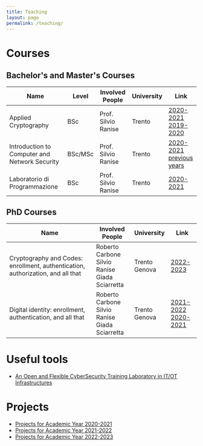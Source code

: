 ```yaml
---
title: Teaching
layout: page
permalink: /teaching/
---
```


# Courses

## Bachelor's and Master's Courses

<table>
  <thead>
    <tr>
      <th>Name</th>
      <th>Level</th>
      <th>Involved People</th>
      <th>University</th>
      <th>Link</th>
    </tr>
  </thead>
  <tbody>
    <tr>
      <td>Applied Cryptography</td>
      <td>BSc</td>
      <td>Prof. Silvio Ranise</td>
      <td>Trento</td>
      <td>
        <a href="https://www.esse3.unitn.it/Guide/PaginaADErogata.do?ad_er_id=2020*N0*N0*S1*48363*94110&ANNO_ACCADEMICO=2020&mostra_percorsi=S">2020-2021</a><br />
        <a href="https://www.esse3.unitn.it/Guide/PaginaADErogata.do?ad_er_id=2019*N0*N0*S1*46806*94110&ANNO_ACCADEMICO=2019&mostra_percorsi=S">2019-2020</a>
      </td>    
    </tr>
    <tr>
      <td>Introduction to Computer and Network Security</td>
      <td>BSc/MSc</td>
      <td>Prof. Silvio Ranise</td>
      <td>Trento</td>
      <td>
        <a href="https://www.esse3.unitn.it/Guide/PaginaADErogata.do?ad_er_id=2020*N0*N0*S1*48950*93219&ANNO_ACCADEMICO=2020&mostra_percorsi=S">2020-2021</a><br />
        <a href="https://sites.google.com/view/intro2cns">previous years</a>
      </td>    
    </tr>
    <tr>
      <td>Laboratorio di Programmazione</td>
      <td>BSc</td>
      <td>Prof. Silvio Ranise</td>
      <td>Trento</td>
      <td>
        <a href="https://www.esse3.unitn.it/Guide/PaginaADErogata.do?ad_er_id=2020*N0*N0*S2*49423*94875&ANNO_ACCADEMICO=2020&mostra_percorsi=S">2020-2021</a>
      </td>    
    </tr>
  </tbody>
</table>


## PhD Courses
<table>
  <thead>
    <tr>
      <th>Name</th>
      <th>Involved People</th>
      <th>University</th>
      <th>Link</th>
    </tr>
  </thead>
  <tbody>
    <tr>
      <td>Cryptography and Codes: enrollment, authentication, authorization, and all that</td>
      <td>
          Roberto Carbone<br />
          Silvio Ranise<br />
          Giada Sciarretta
      </td>
      <td>
          Trento<br />
          Genova
      </td>
      <td>
        <a href="/teaching/PhDCourse2023_IdM">2022-2023</a><br />
      </td>    
    </tr>
        <tr>
      <td>Digital identity: enrollment, authentication, and all that
      </td>
      <td>
          Roberto Carbone<br />
          Silvio Ranise<br />
          Giada Sciarretta
      </td>
      <td>
          Trento<br />
          Genova
      </td>
      <td>
        <a href="/teaching/PhDCourse2022_IdM">2021-2022</a><br />
        <a href="/teaching/PhDCourse2021_IdM">2020-2021</a>
      </td>    
    </tr>
  </tbody>
</table>


# Useful tools
- [An Open and Flexible CyberSecurity Training Laboratory in IT/OT Infrastructures](https://sites.google.com/fbk.eu/itotlab)

# Projects
- [Projects for Academic Year 2020-2021](/teaching/projects/2020-2021)
- [Projects for Academic Year 2021-2022](/teaching/projects/2021-2022)
- [Projects for Academic Year 2022-2023](/teaching/projects/2022-2023)
